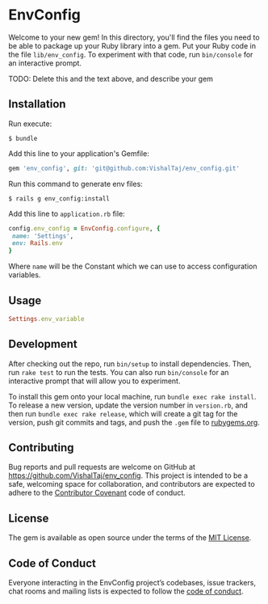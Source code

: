 # EnvConfig

Welcome to your new gem! In this directory, you'll find the files you need to be able to package up your Ruby library into a gem. Put your Ruby code in the file `lib/env_config`. To experiment with that code, run `bin/console` for an interactive prompt.

TODO: Delete this and the text above, and describe your gem

## Installation

Run execute:

    $ bundle

Add this line to your application's Gemfile:

```ruby
gem 'env_config', git: 'git@github.com:VishalTaj/env_config.git'
```
Run this command to generate env files:

    $ rails g env_config:install

Add this line to `application.rb` file:

```ruby
config.env_config = EnvConfig.configure, {
 name: 'Settings',
 env: Rails.env
}
```

Where `name` will be the Constant which we can use to access configuration variables.

## Usage

```ruby
Settings.env_variable
```


## Development

After checking out the repo, run `bin/setup` to install dependencies. Then, run `rake test` to run the tests. You can also run `bin/console` for an interactive prompt that will allow you to experiment.

To install this gem onto your local machine, run `bundle exec rake install`. To release a new version, update the version number in `version.rb`, and then run `bundle exec rake release`, which will create a git tag for the version, push git commits and tags, and push the `.gem` file to [rubygems.org](https://rubygems.org).

## Contributing

Bug reports and pull requests are welcome on GitHub at https://github.com/VishalTaj/env_config. This project is intended to be a safe, welcoming space for collaboration, and contributors are expected to adhere to the [Contributor Covenant](http://contributor-covenant.org) code of conduct.

## License

The gem is available as open source under the terms of the [MIT License](https://opensource.org/licenses/MIT).

## Code of Conduct

Everyone interacting in the EnvConfig project’s codebases, issue trackers, chat rooms and mailing lists is expected to follow the [code of conduct](https://github.com/VishalTaj/env_config/blob/master/CODE_OF_CONDUCT.md).
